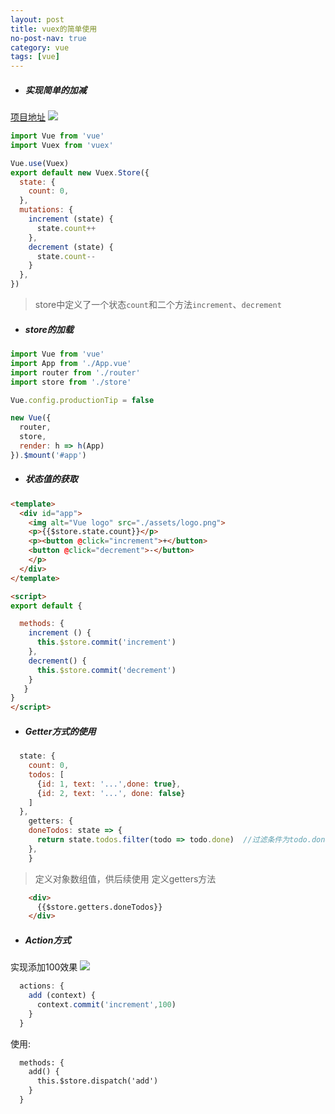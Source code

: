 ```yaml
---
layout: post
title: vuex的简单使用
no-post-nav: true
category: vue
tags: [vue] 
---
```

* <h5>实现简单的加减</h5>
[项目地址](https://github.com/love-mh-forever/vue-examples/tree/master/vuex-example)
![](https://love-mh-forever.github.io/assets/images/2018/vue/vue-router2-1.png)


``` js
import Vue from 'vue'
import Vuex from 'vuex'

Vue.use(Vuex)
export default new Vuex.Store({
  state: {
    count: 0,
  },
  mutations: {
    increment (state) {
      state.count++
    },
    decrement (state) {
      state.count--
    }
  },
})
```

> store中定义了一个状态`count`和二个方法`increment`、`decrement`

* <h5>store的加载</h5>

``` js
import Vue from 'vue'
import App from './App.vue'
import router from './router'
import store from './store'

Vue.config.productionTip = false

new Vue({
  router,
  store,
  render: h => h(App)
}).$mount('#app')
```

* <h5>状态值的获取</h5>

``` html
<template>
  <div id="app">
    <img alt="Vue logo" src="./assets/logo.png">
    <p>{{$store.state.count}}</p>
    <p><button @click="increment">+</button>
    <button @click="decrement">-</button>
    </p>
  </div>
</template>

<script>
export default {

  methods: {
    increment () {
      this.$store.commit('increment')
    },
    decrement() {
      this.$store.commit('decrement')
    }
   }
}
</script>
```

* <h5>Getter方式的使用</h5>



``` js
  state: {
    count: 0,
    todos: [
      {id: 1, text: '...',done: true},
      {id: 2, text: '...', done: false}
    ]
  },
    getters: {
    doneTodos: state => {
      return state.todos.filter(todo => todo.done)  //过滤条件为todo.done
    },
    }
```

> 定义对象数组值，供后续使用
> 定义getters方法

``` html
    <div>
      {{$store.getters.doneTodos}}
    </div>
```

* <h5>Action方式</h5>
实现添加100效果
![](https://love-mh-forever.github.io/assets/images/2018/vue/vue-router2-2.png)

``` js
  actions: {
    add (context) {
      context.commit('increment',100)
    }
  }
```

使用:
``` html
  methods: {
    add() {
      this.$store.dispatch('add')
    }
  }
```

